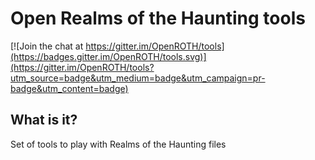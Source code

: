 # Open Realms of the Haunting tools

[![Join the chat at https://gitter.im/OpenROTH/tools](https://badges.gitter.im/OpenROTH/tools.svg)](https://gitter.im/OpenROTH/tools?utm_source=badge&utm_medium=badge&utm_campaign=pr-badge&utm_content=badge)

## What is it?

Set of tools to play with Realms of the Haunting files